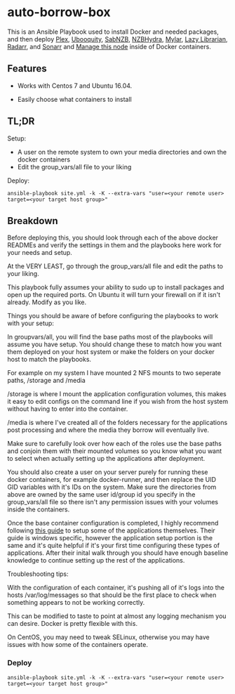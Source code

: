 # auto-borrow-box

This is an Ansible Playbook used to install Docker and needed packages, and then deploy [Plex](https://hub.docker.com/r/plexinc/pms-docker/), [Ubooquity](https://github.com/linuxserver/ubooquity), [SabNZB](https://hub.docker.com/r/linuxserver/sabnzbd/), [NZBHydra](https://hub.docker.com/r/linuxserver/hydra/), [Mylar](https://hub.docker.com/r/linuxserver/mylar/), [Lazy Librarian](https://hub.docker.com/r/linuxserver/lazylibrarian/), [Radarr](https://hub.docker.com/r/linuxserver/radarr/), and [Sonarr](https://hub.docker.com/r/linuxserver/sonarr/) and [Manage this node](https://github.com/onedr0p/manage-this-node) inside of Docker containers.


## Features

* Works with Centos 7 and Ubuntu 16.04.

* Easily choose what containers to install

## TL;DR

Setup:

- A user on the remote system to own your media directories and own the docker containers
- Edit the group_vars/all file to your liking

Deploy:

`ansible-playbook site.yml -k -K --extra-vars "user=<your remote user> target=<your target host group>"`

## Breakdown

Before deploying this, you should look through each of the above docker READMEs and verify the settings in them and the playbooks here work for your needs and setup.

At the VERY LEAST, go through the group_vars/all file and edit the paths to your liking.

This playbook fully assumes your ability to sudo up to install packages and open up the required ports. On Ubuntu it will turn your firewall on if it isn't already. Modify as you like.

Things you should be aware of before configuring the playbooks to work with your setup:

In groupvars/all, you will find the base paths most of the playbooks will assume you have setup. You should change these to match how you want them deployed on your host system or make the folders on your docker host to match the playbooks.

For example on my system I have mounted 2 NFS mounts to two seperate paths, /storage and /media

/storage is where I mount the application configuration volumes, this makes it easy to edit configs on the command line if you wish from the host system without having to enter into the container.

/media is where I've created all of the folders necessary for the applications post processing and where the media they borrow will eventually live.

Make sure to carefully look over how each of the roles use the base paths and conjoin them with their mounted volumes so you know what you want to select when actually setting up the applications after deployment.

You should also create a user on your server purely for running these docker containers, for example docker-runner, and then replace the UID GID variables with it's IDs on the system. Make sure the directories from above are owned by the same user id/group id you specify in the group_vars/all file so there isn't any permission issues with your volumes inside the containers.

Once the base container configuration is completed, I highly recommend following [this guide](https://www.cuttingcords.com/home/ultimate-server/newsgroups-and-sabnzbd) to setup some of the applications themselves. Their guide is windows specific, however the application setup portion is the same and it's quite helpful if it's your first time configuring these types of applications. After their inital walk through you should have enough baseline knowledge to continue setting up the rest of the applications.

Troubleshooting tips:

With the configuration of each container, it's pushing all of it's logs into the hosts /var/log/messages so that should be the first place to check when something appears to not be working correctly.

This can be modified to taste to point at almost any logging mechanism you can desire. Docker is pretty flexible with this.

On CentOS, you may need to tweak SELinux, otherwise you may have issues with how some of the containers operate.

### Deploy

`ansible-playbook site.yml -k -K --extra-vars "user=<your remote user> target=<your target host group>"`

